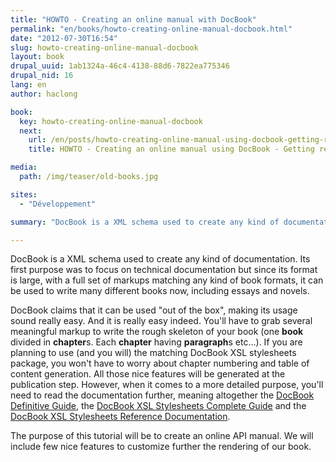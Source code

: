 ```yaml
---
title: "HOWTO - Creating an online manual with DocBook"
permalink: "en/books/howto-creating-online-manual-docbook.html"
date: "2012-07-30T16:54"
slug: howto-creating-online-manual-docbook
layout: book
drupal_uuid: 1ab1324a-46c4-4138-88d6-7822ea775346
drupal_nid: 16
lang: en
author: haclong

book: 
  key: howto-creating-online-manual-docbook
  next:
    url: /en/posts/howto-creating-online-manual-using-docbook-getting-ready.html
    title: HOWTO - Creating an online manual using DocBook - Getting ready

media:
  path: /img/teaser/old-books.jpg

sites:
  - "Développement"

summary: "DocBook is a XML schema used to create any kind of documentation. Its first purpose was to focus on technical documentation but since its format is large, with a full set of markups matching any kind of book formats, it can be used to write many different books now, including essays and novels."

---
```


DocBook is a XML schema used to create any kind of documentation. Its first purpose was to focus on technical documentation but since its format is large, with a full set of markups matching any kind of book formats, it can be used to write many different books now, including essays and novels.

DocBook claims that it can be used "out of the box", making its usage sound really easy. And it is really easy indeed. You'll have to grab several meaningful markup to write the rough skeleton of your book (one **book** divided in **chapter**s. Each **chapter** having **paragraph**s etc...). If you are planning to use (and you will) the matching DocBook XSL stylesheets package, you won't have to worry about chapter numbering and table of content generation. All those nice features will be generated at the publication step. However, when it comes to a more detailed purpose, you'll need to read the documentation further, meaning altogether the <a href="http://www.docbook.org/tdg5/en/html/docbook.html" target="_blank">DocBook Definitive Guide</a>, the <a href="http://www.sagehill.net/docbookxsl/index.html" target="_blank">DocBook XSL Stylesheets Complete Guide</a> and the <a href="http://docbook.sourceforge.net/release/xsl/current/doc/" target="_blank">DocBook XSL Stylesheets Reference Documentation</a>.

The purpose of this tutorial will be to create an online API manual. We will include few nice features to customize further the rendering of our book.
